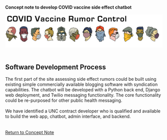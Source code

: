 **Concept note to develop COVID vaccine side effect chatbot**<br>

![COVID Vaccine Rumor Control](/docs/RumorControl_masks_chiron2.png)
<br>
<br>
## Software Development Process
The first part of the site assessing side effect rumors could be built using existing simple commercially available blogging software with syndication capabilities. The chatbot will be developed with a Python back end, Django web deployment, and Twilio messaging functionality. The core functionality could be re-purposed for other public health messaging.
<br><br>
We have identified a UNC contract developer who is qualified and available to build the web app, chatbot, admin interface, and backend.
<br><br><br>
[Return to Concept Note](https://nabarundg.github.io/vaccinerumorcontrol/index)
